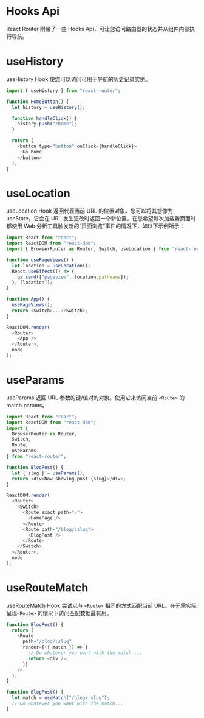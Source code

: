 # Hooks Api

React Router 附带了一些 Hooks Api，可让您访问路由器的状态并从组件内部执行导航。

# useHistory

useHistory Hook 使您可以访问可用于导航的历史记录实例。

```js
import { useHistory } from "react-router";

function HomeButton() {
  let history = useHistory();

  function handleClick() {
    history.push("/home");
  }

  return (
    <button type="button" onClick={handleClick}>
      Go home
    </button>
  );
}
```

# useLocation

useLocation Hook 返回代表当前 URL 的位置对象。您可以将其想像为 useState，它会在 URL 发生更改时返回一个新位置。在您希望每次加载新页面时都使用 Web 分析工具触发新的“页面浏览”事件的情况下，如以下示例所示：

```js
import React from "react";
import ReactDOM from "react-dom";
import { BrowserRouter as Router, Switch, useLocation } from "react-router";

function usePageViews() {
  let location = useLocation();
  React.useEffect(() => {
    ga.send(["pageview", location.pathname]);
  }, [location]);
}

function App() {
  usePageViews();
  return <Switch>...</Switch>;
}

ReactDOM.render(
  <Router>
    <App />
  </Router>,
  node
);
```

# useParams

useParams 返回 URL 参数的键/值对的对象。使用它来访问当前 `<Route>` 的 match.params。

```js
import React from "react";
import ReactDOM from "react-dom";
import {
  BrowserRouter as Router,
  Switch,
  Route,
  useParams
} from "react-router";

function BlogPost() {
  let { slug } = useParams();
  return <div>Now showing post {slug}</div>;
}

ReactDOM.render(
  <Router>
    <Switch>
      <Route exact path="/">
        <HomePage />
      </Route>
      <Route path="/blog/:slug">
        <BlogPost />
      </Route>
    </Switch>
  </Router>,
  node
);
```

# useRouteMatch

useRouteMatch Hook 尝试以与 `<Route>` 相同的方式匹配当前 URL。在无需实际呈现`<Route>` 的情况下访问匹配数据最有用。

```js
function BlogPost() {
  return (
    <Route
      path="/blog/:slug"
      render={({ match }) => {
        // Do whatever you want with the match ...
        return <div />;
      }}
    />
  );
}

function BlogPost() {
  let match = useMatch("/blog/:slug");
  // Do whatever you want with the match...
}
```
